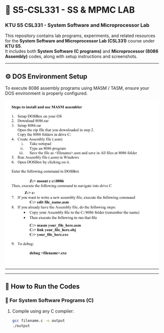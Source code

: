 # 🧠 S5-CSL331 - SS & MPMC LAB

### KTU S5 CSL331 - System Software and Microprocessor Lab

This repository contains lab programs, experiments, and related resources for the **System Software and Microprocessor Lab (CSL331)** course under **KTU S5**.  
It includes both **System Software (C programs)** and **Microprocessor (8086 Assembly)** codes, along with setup instructions and screenshots.

---

## ⚙️ DOS Environment Setup

To execute 8086 assembly programs using MASM / TASM, ensure your DOS environment is properly configured.

<p align="center">
  <img src="IMAGES/DOS%20setup.jpg" alt="DOS Setup" width="600">
</p>

---

---

## 🚀 How to Run the Codes

### 🧩 For System Software Programs (C)
1. Compile using any C compiler:
   ```bash
   gcc filename.c -o output
   ./output

